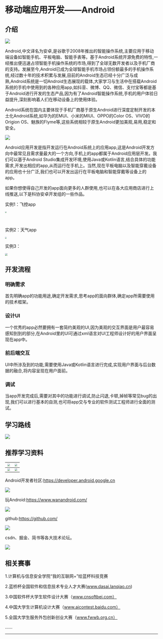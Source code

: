 # 移动端应用开发——Android

## 介绍

![](https://corona-images2.obs.cn-north-4.myhuaweicloud.com/tech-gateway-intro/logo.png)

Android,中文译名为安卓,是谷歌于2008年推出的智能操作系统,主要应用于移动端设备如智能手机、平板电脑、智能手表等。基于Android系统开源免费的特性,一经推出便迅速占领智能手机操作系统的市场,得到了全球无数开发者以及手机厂商的支持。发展至今,Android已成为全球智能手机市场占领份额最多的手机操作系统,经过数十年的技术积累与发展,目前的Android生态已经十分广泛与成熟,Android系统是一切Android生态展现的载体,大家学习与生活中在搭载Android系统的手机中使用到的各种应用app,如抖音、微博、QQ、微信、支付宝等都是基于Android进行开发的生态产品,因为有了Android智能操作系统,手机的用户体验日益提升,深刻影响着人们在移动设备上的使用体验。

Android系统在国内主要体现于手机厂商基于原生Android进行深度定制开发的本土化Android系统,如华为的EMUI、小米的MIUI、OPPO的Color OS、VIVO的Origion OS、魅族的Flyme等,这些系统相较于原生Android更加美观,易用,稳定和安全。

![](https://corona-images2.obs.cn-north-4.myhuaweicloud.com/tech-gateway-intro/20210705181525.png)



Android应用开发是指开发运行在Android系统上的应用app,这是Android开发方向中最常见且需求量最大的一个方向,手机上的app都属于Android应用层开发。我们可以基于Android Studio集成开发环境,使用Java或Kotlin语言,结合具体的功能需求,开发出相应的app,从而运行在手机上。当然,现在平板电脑以及智能穿戴设备的应用也十分广泛,我们也可以开发出运行在平板电脑和智能穿戴等设备上的app。

如果你想使得自己开发的app面向更多的人群使用,也可以在各大应用商店进行上线推送,以下是科协安卓开发组的一些作品。

实例1：飞控app

<img src="https://corona-images2.obs.cn-north-4.myhuaweicloud.com/tech-gateway-intro/app1.png" style="zoom: 33%;" />

​																											

实例2：天气app

<img src="https://corona-images2.obs.cn-north-4.myhuaweicloud.com/tech-gateway-intro/app2.jpg" style="zoom:33%;" />

实例3：

<img src="https://corona-images2.obs.cn-north-4.myhuaweicloud.com/tech-gateway-intro/Z%607M%5DZLTC@%5DLZGVV_%60QDQWE.jpg" style="zoom:50%;" />

## 开发流程

### 明确需求

首先明确app的功能用途,确定开发需求,思考app的面向群体,确定app所需要使用的技术框架。

### 设计UI

一个优秀的app必然要拥有一套简约美观的UI,因为美观的交互界面是用户最容易感知到到的部分,在Android里的UI可通过xml语言对UI工程师设计好的用户界面呈现在app中。

### 前后端交互

UI中所涉及到的功能,需要使用Java或Kotlin语言进行完成,实现用户界面与后台数据的融合,将内容呈现在用户面前。

### 调试

当app开发完成后,需要对其中的功能进行调试,防止闪退,卡顿,掉帧等常见bug的出现,我们可以进行基本的自测,也可将app交与专业的软件测试工程师进行全面的测试。

## 学习路线

![](https://corona-images2.obs.cn-north-4.myhuaweicloud.com/tech-gateway-intro/1626513536393.png)

## 推荐学习资料

| <img src="https://corona-images2.obs.cn-north-4.myhuaweicloud.com/tech-gateway-intro/book1.jpg" style="zoom:50%;" /> | <img src="https://corona-images2.obs.cn-north-4.myhuaweicloud.com/tech-gateway-intro/book2.jpg" style="zoom:50%;" /> |
| ------------------------------------------------------------ | ------------------------------------------------------------ |
| <img src="https://corona-images2.obs.cn-north-4.myhuaweicloud.com/tech-gateway-intro/book3.jpg" style="zoom:50%;" /> | <img src="https://corona-images2.obs.cn-north-4.myhuaweicloud.com/tech-gateway-intro/book4.jpg" style="zoom:50%;" /> |

Android开发者社区:https://developer.android.google.cn

![](https://corona-images2.obs.cn-north-4.myhuaweicloud.com/tech-gateway-intro/20210717173521.png)

玩Android:https://www.wanandroid.com/

![](https://corona-images2.obs.cn-north-4.myhuaweicloud.com/tech-gateway-intro/20210717173625.png)

github:https://github.com/

![](https://corona-images2.obs.cn-north-4.myhuaweicloud.com/tech-gateway-intro/20210717173741.png)

csdn、掘金、简书等各大技术论坛。

![](https://corona-images2.obs.cn-north-4.myhuaweicloud.com/tech-gateway-intro/20210717173913.png)

## 相关赛事

1.计算机与信息安全学院“我的互联网+”绘蓝杯科技竞赛

2.蓝桥杯全国软件和信息技术专业人才大赛(www.dasai.lanqiao.cn)

3.中国软件杯大学生软件设计大赛（www.cnsoftbei.com）

4.中国大学生计算机设计大赛（www.aicontest.baidu.com）

5.全国大学生服务外包创新创业大赛（www.fwwb.org.cn）

......

---

